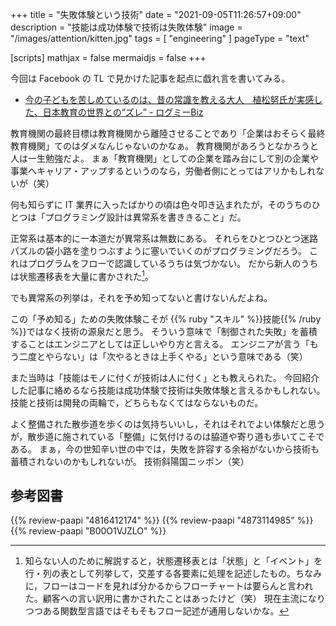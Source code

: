 +++
title = "失敗体験という技術"
date =  "2021-09-05T11:26:57+09:00"
description = "技能は成功体験で技術は失敗体験"
image = "/images/attention/kitten.jpg"
tags = [ "engineering" ]
pageType = "text"

[scripts]
  mathjax = false
  mermaidjs = false
+++

今回は Facebook の TL で見かけた記事を起点に戯れ言を書いてみる。

- [今の子どもを苦しめているのは、昔の常識を教える大人　植松努氏が実感した、日本教育の世界との“ズレ”  - ログミーBiz](https://logmi.jp/business/articles/324932)

教育機関の最終目標は教育機関から離陸させることであり「企業はおそらく最終教育機関」てのはダメなんじゃないのかなぁ。
教育機関があろうとなかろうと人は一生勉強だよ。
まぁ「教育機関」としての企業を踏み台にして別の企業や事業へキャリア・アップするというのなら，労働者側にとってはアリかもしれないが（笑）

何も知らずに IT 業界に入ったばかりの頃は色々叩き込まれたが，そのうちのひとつは「プログラミング設計は異常系を書ききること」だ。

正常系は基本的に一本道だが異常系は無数にある。
それらをひとつひとつ迷路パズルの袋小路を塗りつぶすように塞いでいくのがプログラミングだろう。
これはプログラムをフローで認識しているうちは気づかない。
だから新人のうちは状態遷移表を大量に書かされた[^flow1]。

[^flow1]: 知らない人のために解説すると，状態遷移表とは「状態」と「イベント」を行・列の表として列挙して，交差する各要素に処理を記述したもの。ちなみに，フローはコードを見れば分かるからフローチャートは要らんと言われた。顧客への言い訳用に書かされたことはあったけど（笑） 現在主流になりつつある関数型言語ではそもそもフロー記述が通用しないかな。

でも異常系の列挙は，それを予め知ってないと書けないんだよね。

この「予め知る」ための失敗体験こそが {{% ruby "スキル" %}}技能{{% /ruby %}}ではなく技術の源泉だと思う。
そういう意味で「制御された失敗」を蓄積することはエンジニアとしては正しいやり方と言える。
エンジニアが言う「もう二度とやらない」は「次やるときは上手くやる」という意味である（笑）

また当時は「技能はモノに付くが技術は人に付く」とも教えられた。
今回紹介した記事に絡めるなら技能は成功体験で技術は失敗体験と言えるかもしれない。
技能と技術は開発の両輪で，どちらもなくてはならないものだ。

よく整備された散歩道を歩くのは気持ちいいし，それはそれでよい体験だと思うが，散歩道に施されている「整備」に気付けるのは脇道や寄り道も歩いてこそである。
まぁ，今の世知辛い世の中では，失敗を許容する余裕がないから技術も蓄積されないのかもしれないが。
技術斜陽国ニッポン（笑）

## 参考図書

{{% review-paapi "4816412174" %}} <!-- 迷路で行こう -->
{{% review-paapi "4873114985" %}} <!-- 子どもが体験するべき50の危険なこと -->
{{% review-paapi "B00O1VJZLO" %}} <!-- 火星の人 -->
